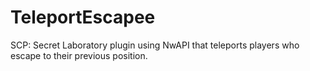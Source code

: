 # TeleportEscapee
SCP: Secret Laboratory plugin using NwAPI that teleports players who escape to their previous position.
